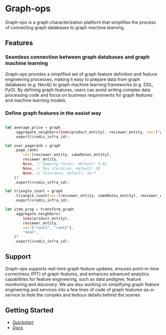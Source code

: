 # Graph-ops 

Graph-ops is a graph characterization platform that simplifies the process of connecting graph databases to graph machine learning.

## Features

### Seamless connection between graph databases and graph machine learning

Graph-ops provides a simplified set of graph feature definition and feature engineering processes, making it easy to prepare data from graph databases (e.g. Neo4j) to graph machine learning frameworks (e.g. DGL, PyG). By defining graph features, users can avoid writing complex data processing code and focus on business requirements for graph features and machine learning models.

### Define graph features in the easist way

```rust

let average_price = graph
    .aggregate_neighbors(Some(product_entity), reviewer_entity, vec!["price"], "mean")?
    .export(&redis_infra_id);

let user_pagerank = graph
    .page_rank(
        vec![reviewer_entity, sameRates_entity],
        reviewer_entity,
        None, // Damping factor, default: 0.85
        None, // Max iteration, default: 20
        None, // Tolerance, default: 1e-7
    )?
    .export(&redis_infra_id);

let triangle_count = graph
    .triangle_count(vec![reviewer_entity, sameRates_entity], reviewer_entity)?
    .export(&redis_infra_id);

let item_prop = transform_graph
    .aggregate_neighbors(
        Some(product_entity),
        reviewer_entity,
        vec!["rank1", "rank2"],
        "mean",
    )?
    .export(&redis_infra_id);
```

## Support

Graph-ops supports real-time graph feature updates, ensures point-in-time correctness (PIT) of graph features, and enhances advanced analytics capabilities for feature engineering, such as data pedigree, feature monitoring and discovery. We are also working on simplifying graph feature engineering and services into a few lines of code of graph features-as-a-service to hide the complex and tedious details behind the scenes.

## Getting Started

- [Quickstart](./examples/quickstart/)
- [Docs](./docs/)

